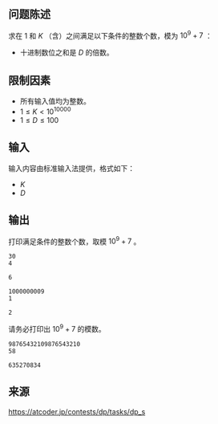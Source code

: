 ## 问题陈述

求在 $1$ 和 $K$ （含）之间满足以下条件的整数个数，模为 $10^9 + 7$ ：

- 十进制数位之和是 $D$ 的倍数。

## 限制因素

- 所有输入值均为整数。
- $1 \leq K \lt 10^{10000}$
- $1 \leq D \leq 100$ 

## 输入

输入内容由标准输入法提供，格式如下：

- $K$
- $D$

## 输出

打印满足条件的整数个数，取模 $10^9 + 7$ 。

```input1
30
4
``` 

```output1
6
```

```input2
1000000009
1
``` 

```output2
2
```

请务必打印出 $10^9 + 7$ 的模数。

```input3
98765432109876543210
58
``` 

```output3
635270834
``` 

## 来源

https://atcoder.jp/contests/dp/tasks/dp_s